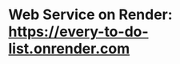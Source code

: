 <h1>Web Service on Render: <a target='_blank' href='https://every-to-do-list.onrender.com'>https://every-to-do-list.onrender.com</a></h1>


